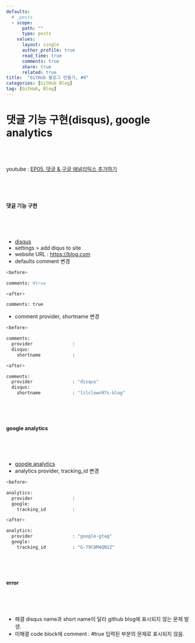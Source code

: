 ```yaml
---
defaults:
  # _posts
  - scope:
      path: ""
      type: posts
    values:
      layout: single
      author_profile: true
      read_time: true
      comments: true
      share: true
      related: true
title:  "GitHub 블로그 만들기, #4"
categories: [GitHub Blog]
tag: [GitHub, Blog]
---
```



# 댓글 기능 구현(disqus), google analytics

<br><br><br>
youtube : [EP05. 댓글 & 구글 애널리틱스 추가하기](https://youtu.be/anXaW9xhgcU)

<br><br><br>

**댓글 기능 구현**

<br><br><br>

- [disqus](https://disqus.com/)
- settings > add diqus to site
- website URL : https://blog.com
- defaults comment 변경

```python
<before>

comments: #true

<after>

comments: true
```


- comment provider, shortname 변경

```python
<before>

comments:
  provider               : 
  disqus:
    shortname            : 

<after>

comments:
  provider               : "disqus"
  disqus:
    shortname            : "lilclown97s-blog"
```

<br><br><br>


**google analytics**

<br><br><br>

- [google analytics](https://analytics.google.com/analytics/web/#/p301119640/reports/reportinghub)
- analytics provider, tracking_id 변경

```python
<before>

analytics:
  provider               : 
  google:
    tracking_id          : 

<after>

analytics:
  provider               : "google-gtag"
  google:
    tracking_id          : "G-79C8M4QN1Z"
```

<br><br><br>

**error**

<br><br><br>

- 해결 disqus name과 short name이 달라 github blog에 표시되지 않는 문제 발생.
- 미해결 code block에 comment : #true 입력된 부분의 문제로 표시되지 않음.
